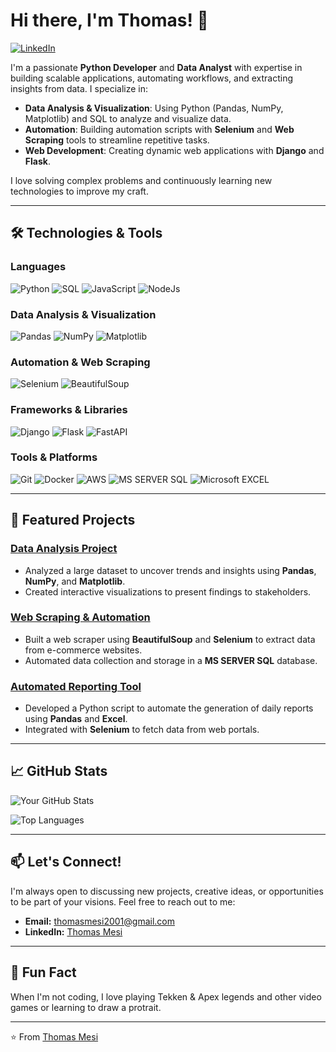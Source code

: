 # Hi there, I'm Thomas! 👋

[![LinkedIn](https://img.shields.io/badge/LinkedIn-0077B5?style=for-the-badge&logo=linkedin&logoColor=white)](www.linkedin.com/in/thomas-mesi-41094320b)

I'm a passionate **Python Developer** and **Data Analyst** with expertise in building scalable applications, automating workflows, and extracting insights from data. I specialize in:

- **Data Analysis & Visualization**: Using Python (Pandas, NumPy, Matplotlib) and SQL to analyze and visualize data.
- **Automation**: Building automation scripts with **Selenium** and **Web Scraping** tools to streamline repetitive tasks.
- **Web Development**: Creating dynamic web applications with **Django** and **Flask**.

I love solving complex problems and continuously learning new technologies to improve my craft.

---

## 🛠️ Technologies & Tools

### Languages
![Python](https://img.shields.io/badge/Python-3776AB?style=for-the-badge&logo=python&logoColor=white)
![SQL](https://img.shields.io/badge/SQL-4479A1?style=for-the-badge&logo=mysql&logoColor=white)
![JavaScript](https://img.shields.io/badge/JavaScript-F7DF1E?style=for-the-badge&logo=javascript&logoColor=black)
![NodeJs](https://img.shields.io/badge/node.js-339933?style=for-the-badge&logo=Node.js&logoColor=white)


### Data Analysis & Visualization
![Pandas](https://img.shields.io/badge/Pandas-150458?style=for-the-badge&logo=pandas&logoColor=white)
![NumPy](https://img.shields.io/badge/NumPy-013243?style=for-the-badge&logo=numpy&logoColor=white)
![Matplotlib](https://img.shields.io/badge/Matplotlib-11557C?style=for-the-badge&logo=matplotlib&logoColor=white)

### Automation & Web Scraping
![Selenium](https://img.shields.io/badge/Selenium-43B02A?style=for-the-badge&logo=selenium&logoColor=white)
![BeautifulSoup](https://img.shields.io/badge/BeautifulSoup-4AB197?style=for-the-badge&logo=python&logoColor=white)

### Frameworks & Libraries
![Django](https://img.shields.io/badge/Django-092E20?style=for-the-badge&logo=django&logoColor=white)
![Flask](https://img.shields.io/badge/Flask-000000?style=for-the-badge&logo=flask&logoColor=white)
![FastAPI](https://img.shields.io/badge/FastAPI-005571?style=for-the-badge&logo=fastapi)

### Tools & Platforms
![Git](https://img.shields.io/badge/Git-F05032?style=for-the-badge&logo=git&logoColor=white)
![Docker](https://img.shields.io/badge/Docker-2496ED?style=for-the-badge&logo=docker&logoColor=white)
![AWS](https://img.shields.io/badge/AWS-232F3E?style=for-the-badge&logo=amazon-aws&logoColor=white)
![MS SERVER SQL](https://img.shields.io/badge/Microsoft_SQL_Server-CC2927?style=for-the-badge&logo=Microsoft_SQL_Server&logoColor=white)
![Microsoft EXCEL](https://img.shields.io/badge/Microsoft_Excel-Experienced-yellowgreen?style=for-the-badge&logo=Microsoft_Excel&logoColor=white)

---

## 🚀 Featured Projects

### [Data Analysis Project](https://github.com/your-username/data-analysis-project)
- Analyzed a large dataset to uncover trends and insights using **Pandas**, **NumPy**, and **Matplotlib**.
- Created interactive visualizations to present findings to stakeholders.

### [Web Scraping & Automation](https://github.com/your-username/web-scraping-project)
- Built a web scraper using **BeautifulSoup** and **Selenium** to extract data from e-commerce websites.
- Automated data collection and storage in a **MS SERVER SQL** database.

### [Automated Reporting Tool](https://github.com/your-username/automated-reporting-tool)
- Developed a Python script to automate the generation of daily reports using **Pandas** and **Excel**.
- Integrated with **Selenium** to fetch data from web portals.

---

## 📈 GitHub Stats

![Your GitHub Stats](https://github-readme-stats.vercel.app/api?username=Thomas-mesi&show_icons=true&theme=radical)

![Top Languages](https://github-readme-stats.vercel.app/api/top-langs/?username=Thomas-mesi&layout=compact&theme=radical)

---

## 📫 Let's Connect!

I'm always open to discussing new projects, creative ideas, or opportunities to be part of your visions. Feel free to reach out to me:

- **Email:** [thomasmesi2001@gmail.com](mailto:thomasmesi2001@gmail.com)
- **LinkedIn:** [Thomas Mesi](www.linkedin.com/in/thomas-mesi-41094320b)

---

## 🎉 Fun Fact

When I'm not coding, I love playing Tekken & Apex legends and other video games or learning to draw a protrait.

---

⭐️ From [Thomas Mesi](https://github.com/Thomas-mesi)
